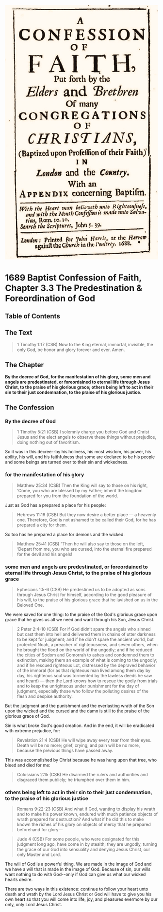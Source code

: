 <img class="intro-right" src="art-1689.png">

# 1689 Baptist Confession of Faith, Chapter 3.3 The Predestination & Foreordination of God

## Table of Contents

<!-- toc -->

## The Text

>1 Timothy 1:17 (CSB) Now to the King eternal, immortal, invisible, the only God, be honor and glory forever and ever. Amen.

## The Chapter

**By the decree of God, for the manifestation of his glory, some men and angels are predestinated, or foreordained to eternal life through Jesus Christ, to the praise of his glorious grace; others being left to act in their sin to their just condemnation, to the praise of his glorious justice.**

## The Confession

### By the decree of God

>1 Timothy 5:21 (CSB) I solemnly charge you before God and Christ Jesus and the elect angels to observe these things without prejudice, doing nothing out of favoritism.

So it was in this decree--by his holiness, his most wisdom, his power, his ability, his will, and his faithfulness that some are declared to be his people and some beings are turned over to their sin and wickedness.

### for the manifestation of his glory

>Matthew 25:34 (CSB) Then the King will say to those on his right, ‘Come, you who are blessed by my Father; inherit the kingdom prepared for you from the foundation of the world.

Just as God has a prepared a place for his people:

>Hebrews 11:16 (CSB) But they now desire a better place — a heavenly one. Therefore, God is not ashamed to be called their God, for he has prepared a city for them.

So too has he prepared a place for demons and the wicked:

>Matthew 25:41 (CSB) “Then he will also say to those on the left, ‘Depart from me, you who are cursed, into the eternal fire prepared for the devil and his angels!

### some men and angels are predestinated, or foreordained to eternal life through Jesus Christ, to the praise of his glorious grace

>Ephesians 1:5-6 (CSB) He predestined us to be adopted as sons through Jesus Christ for himself, according to the good pleasure of his will, to the praise of his glorious grace that he lavished on us in the Beloved One.

We were saved for one thing: to the praise of the God's glorious grace upon grace that he gives us all we need and want through his Son, Jesus Christ.

>2 Peter 2:4-10 (CSB) For if God didn’t spare the angels who sinned but cast them into hell and delivered them in chains of utter darkness to be kept for judgment; and if he didn’t spare the ancient world, but protected Noah, a preacher of righteousness, and seven others, when he brought the flood on the world of the ungodly; and if he reduced the cities of Sodom and Gomorrah to ashes and condemned them to extinction, making them an example of what is coming to the ungodly; and if he rescued righteous Lot, distressed by the depraved behavior of the immoral (for as that righteous man lived among them day by day, his righteous soul was tormented by the lawless deeds he saw and heard) — then the Lord knows how to rescue the godly from trials and to keep the unrighteous under punishment for the day of judgment, especially those who follow the polluting desires of the flesh and despise authority.

But the judgment and the punishment and the everlasting wrath of the Son upon the wicked and the cursed and the damn is still to the praise of the glorious grace of God.

Sin is what broke God's good creation. And in the end, it will be eradicated with extreme prejudice, for:

>Revelation 21:4 (CSB) He will wipe away every tear from their eyes. Death will be no more; grief, crying, and pain will be no more, because the previous things have passed away.

This was accomplished by Christ because he was hung upon that tree, who bleed and died for me:

>Colossians 2:15 (CSB) He disarmed the rulers and authorities and disgraced them publicly; he triumphed over them in him.

### others being left to act in their sin to their just condemnation, to the praise of his glorious justice

>Romans 9:22-23 (CSB) And what if God, wanting to display his wrath and to make his power known, endured with much patience objects of wrath prepared for destruction? And what if he did this to make known the riches of his glory on objects of mercy that he prepared beforehand for glory—

>Jude 4 (CSB) For some people, who were designated for this judgment long ago, have come in by stealth; they are ungodly, turning the grace of our God into sensuality and denying Jesus Christ, our only Master and Lord.

The will of God is a powerful thing. We are made in the image of God and we have a will that is made in the image of God. Because of sin, our wills want nothing to do with God--only if God can give us what our wicked hearts desire.

There are two ways in this existence: continue to follow your heart unto death and wrath by the Lord Jesus Christ or God will have to give you his own heart so that you will come into life, joy, and pleasures evermore by our only, only Lord Jesus Christ.
